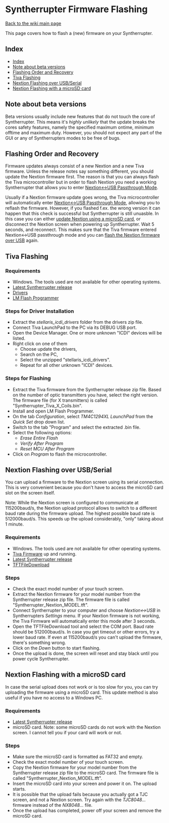 # Syntherrupter Firmware Flashing

[Back to the wiki main page](README.md#readme)

This page covers how to flash a (new) firmware on your Syntherrupter.

## Index
* [Index](#index)
* [Note about beta versions](#note-about-beta-versions)
* [Flashing Order and Recovery](#flashing-order-and-recovery)
* [Tiva Flashing](#tiva-flashing)
* [Nextion Flashing over USB/Serial](#nextion-flashing-over-usbserial)
* [Nextion Flashing with a microSD card](#nextion-flashing-with-a-microsd-card)

## Note about beta versions
Beta versions usually include new features that do not touch the core of Syntherrupter. This means it's *highly unlikely* that the update breaks the cores safety features, namely the specified maximum ontime, minimum offtime and maximum duty. However, you should not expect any part of the GUI or any of Syntherrupters modes to be free of bugs. 

## Flashing Order and Recovery
Firmware updates always consist of a new Nextion and a new Tiva firmware. Unless the release notes say something different, you should update the Nextion firmware first. The reason is that you can always flash the Tiva microcontroller but in order to flash Nextion you need a working Syntherrupter that allows you to enter [Nextion<->USB Passthrough Mode](UI/Nextion-USB.md#readme).

Usually if a Nextion firmware update goes wrong, the Tiva microcontroller will automatically enter [Nextion<->USB Passthrough Mode](UI/Nextion-USB.md#readme), allowing you to reflash the firmware. However, if you flashed f.ex. the wrong version it can happen that this check is successful but Syntherrupter is still unuasble. In this case you can either [update Nextion using a microSD card](#nextion-flashing-with-a-microsd-card), or disconnect the Nextion screen when powering up Syntherrupter. Wait 5 seconds, and reconnect. This makes sure that the Tiva firmware entered Nextion<->USB passthrough mode and you can [flash the Nextion firmware over USB](#nextion-flashing-over-usbserial) again. 

## Tiva Flashing

### Requirements
* Windows. The tools used are not available for other operating systems.
* [Latest Syntherrupter release](https://github.com/MMMZZZZ/Syntherrupter/releases/)
* [Drivers](/Utilities%20and%20Drivers/Tiva%20USB%20Drivers%20(Stellaris%20ICDI%20Drivers).zip?raw=true)
* [LM Flash Programmer](/Utilities%20and%20Drivers/LMFlashProgrammer_1613.msi?raw=true)

### Steps for Driver Installation
* Extract the *stellaris_icdi_drivers* folder from the drivers zip file.
* Connect Tiva LaunchPad to the PC via its DEBUG USB port. 
* Open the Device Manager. One or more unknown "ICDI" devices will be listed. 
* Right click on one of them
	* Choose update the drivers,
	* Search on the PC, 
	* Select the unzipped "stellaris_icdi_drivers". 
	* Repeat for all other unknown "ICDI" devices.

### Steps for Flashing
* Extract the Tiva firmware from the Syntherrupter release zip file. Based on the number of optic transmitters you have, select the right version. The firmware file (for X transmitters) is called "Syntherrupter_Tiva_X_Coils.bin".
* Install and open LM Flash Programmer. 
* On the tab *Configuration*, select *TM4C1294XL LaunchPad* from the *Quick Set* drop down list. 
* Switch to the tab "Program" and select the extracted .bin file.
* Select the following options: 
	* *Erase Entire Flash*
	* *Verify After Program*
	* *Reset MCU After Program*
* Click on *Program* to flash the microcontroller.

## Nextion Flashing over USB/Serial
You can upload a firmware to the Nextion screen using its serial connection. This is very convenient because you don't have to access the microSD card slot on the screen itself. 

Note: While the Nextion screen is configured to communicate at 115200baud/s, the Nextion upload protocol allows to switch to a different baud rate during the firmware upload. The highest possible baud rate is 512000baud/s. This speeds up the upload considerably, "only" taking about 1 minute.

### Requirements
* Windows. The tools used are not available for other operating systems.
* [Tiva Firmware](#tiva-flashing) up and running. 
* [Latest Syntherrupter release](https://github.com/MMMZZZZ/Syntherrupter/releases/)
* [TFTFileDownload](/Utilities%20and%20Drivers/TFTFileDownload.exe?raw=true)

### Steps
* Check the exact model number of your touch screen. 
* Extract the Nextion firmware for your model number from the Syntherrupter release zip file. The firmware file is called "Syntherrupter_Nextion_MODEL.tft". 
* Connect Syntherrupter to your computer and choose *Nextion<->USB* in Syntherrupters *Settings* menu. If your Nextion firmware is not working, the Tiva Firmware will automatically enter this mode after 3 seconds. 
* Open the TFTFileDownload tool and select the COM port. Baud rate should be 512000baud/s. In case you get timeout or other errors, try a lower baud rate. If even at 115200baud/s you can't upload the firmware, there's something wrong.
* Click on the *Down* button to start flashing. 
* Once the upload is done, the screen will reset and stay black until you power cycle Syntherrupter. 

## Nextion Flashing with a microSD card
In case the serial upload does not work or is too slow for you, you can try uploading the firmware using a microSD card. This update method is also useful if you have no access to a Windows PC. 

### Requirements
* [Latest Syntherrupter release](https://github.com/MMMZZZZ/Syntherrupter/releases/)
* microSD card. Note: some microSD cards do not work with the Nextion screen. I cannot tell you if your card will work or not. 

### Steps
* Make sure the microSD card is formatted as FAT32 and empty.
* Check the exact model number of your touch screen. 
* Copy the Nextion firmware for your model number from the Syntherrupter release zip file to the microSD card. The firmware file is called "Syntherrupter_Nextion_MODEL.tft". 
* Insert the microSD card into your screen and power it on. The upload starts. 
* It is possible that the upload fails because you actually got a TJC screen, and not a Nextion screen. Try again with the *TJC8048...* firmware instead of the *NX8048...* file. 
* Once the upload has completed, power off your screen and remove the microSD card.


